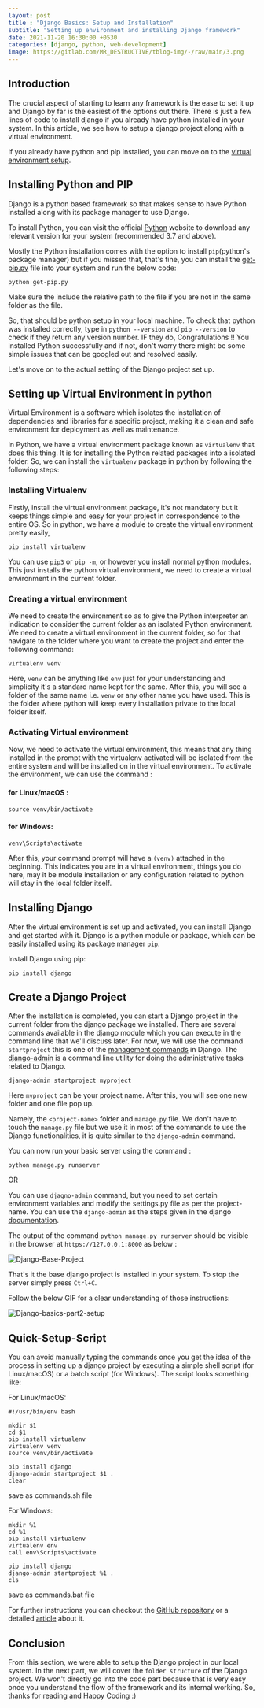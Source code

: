 ```yaml
---
layout: post
title : "Django Basics: Setup and Installation"
subtitle: "Setting up environment and installing Django framework"
date: 2021-11-20 16:30:00 +0530
categories: [django, python, web-development]
image: https://gitlab.com/MR_DESTRUCTIVE/tblog-img/-/raw/main/3.png
---
```


## Introduction

The crucial aspect of starting to learn any framework is the ease to set it up and Django by far is the easiest of the options out there. There is just a few lines of code to install django if you already have python installed in your system. In this article, we see how to setup a django project along with a virtual environment. 

If you already have python and pip installed, you can move on to the [virtual environment setup](#setting-up-virtual-environment-in-python).

## Installing Python and PIP

Django is a python based framework so that makes sense to have Python installed along with its package manager to use Django.  

To install Python, you can visit the official [Python](https://www.python.org/downloads/) website to download any relevant version for your system (recommended 3.7 and above). 

Mostly the Python installation comes with the option to install `pip`(python's package manager) but if you missed that, that's fine, you can install the [get-pip.py](https://bootstrap.pypa.io/get-pip.py) file into your system and run the below code:

```
python get-pip.py   
```
Make sure the include the relative path to the file if you are not in the same folder as the file.

So, that should be python setup in your local machine. To check that python was installed correctly, type in `python --version` and `pip --version` to check if they return any version number. IF they do, Congratulations !! You installed Python successfully and if not, don't worry there might be some simple issues that can be googled out and resolved easily. 
   
Let's move on to the actual setting of the Django project set up.   

## Setting up Virtual Environment in python

Virtual Environment is a software which isolates the installation of dependencies and libraries for a specific project, making it a clean and safe environment for deployment as well as maintenance. 

In Python, we have a virtual environment package known as `virtualenv` that does this thing. It is for installing the Python related packages into a isolated folder. So, we can install the `virtualenv` package in python by following the following steps:

### Installing Virtualenv
 
Firstly, install the virtual environment package, it's not mandatory but it keeps things simple and easy for your project in correspondence to the entire OS. So in python, we have a module to create the virtual environment pretty easily,

```
pip install virtualenv
```
You can use `pip3` or `pip -m`, or however you install normal python modules. This just installs the python virtual environment, we need to create a virtual environment in the current folder.

### Creating a virtual environment

We need to create the environment so as to give the Python interpreter an indication to consider the current folder as an isolated Python environment. We need to create a virtual environment in the current folder, so for that navigate to the folder where you want to create the project and enter the following command: 

```
virtualenv venv
``` 

Here, `venv` can be anything like `env` just for your understanding and simplicity it's a standard name kept for the same. After this, you will see a folder of the same name i.e. `venv` or any other name you have used. This is the folder where python will keep every installation private to the local folder itself. 

### Activating Virtual environment 

Now, we need to activate the virtual environment, this means that any thing installed in the prompt with the virtualenv activated will be isolated from the entire system and will be installed on in the virtual environment. To activate the environment, we can use the command :

#### for Linux/macOS :
```
source venv/bin/activate
```

#### for Windows:
```
venv\Scripts\activate
```

After this, your command prompt will have a `(venv)` attached in the beginning. This indicates you are in a virtual environment, things you do here, may it be module installation or any configuration related to python will stay in the local folder itself.


## Installing Django

After the virtual environment is set up and activated, you can install Django and get started with it. Django is a python module or package, which can be easily installed using its package manager `pip`. 

Install Django using pip:

```
pip install django
```

## Create a Django Project

After the installation is completed, you can start a Django project in the current folder from the django package we installed. There are several commands available in the django module which you can execute in the command line that we'll discuss later.
For now, we will use the command `startproject` this is one of the [management commands](https://github.com/django/django/tree/main/django/core/management/commands) in Django. The [django-admin](https://docs.djangoproject.com/en/3.2/ref/django-admin/) is a command line utility for doing the administrative tasks related to Django.

```
django-admin startproject myproject
```
Here `myproject` can be your project name. After this, you will see one new folder and one file pop up.

Namely, the `<project-name>` folder and `manage.py` file. We don't have to touch the `manage.py` file but we use it in most of the commands to use the Django functionalities, it is quite similar to the `django-admin` command. 

You can now run your basic server using the command : 
```
python manage.py runserver
```
OR

You can use `djagno-admin` command, but you need to set certain environment variables and modify the settings.py file as per the project-name. You can use the `django-admin` as the steps given in the django [documentation](https://docs.djangoproject.com/en/3.2/ref/django-admin/#cmdoption-settings).

The output of the command `python manage.py runserver` should be visible in the browser at `https://127.0.0.1:8000` as below :

![Django-Base-Project](https://gitlab.com/MR_DESTRUCTIVE/tblog-img/-/raw/main/screenshotr_2021-11-20T15-40-50.png)

That's it the base django project is installed in your system. To stop the server simply press `Ctrl+C`. 

Follow the below GIF for a clear understanding of those instructions:

![Django-basics-part2-setup](https://gitlab.com/MR_DESTRUCTIVE/tblog-img/-/raw/main/djp2.gif)

## Quick-Setup-Script

You can avoid manually typing the commands once you get the idea of the process in setting up a django project by executing a simple shell script (for Linux/macOS) or a batch script (for Windows). The script looks something like:

For Linux/macOS:
```
#!/usr/bin/env bash

mkdir $1
cd $1
pip install virtualenv
virtualenv venv
source venv/bin/activate

pip install django
django-admin startproject $1 .
clear
```
save as commands.sh file

For Windows: 
```
mkdir %1 
cd %1
pip install virtualenv
virtualenv env
call env\Scripts\activate

pip install django
django-admin startproject %1 .
cls
```   
save as commands.bat file

For further instructions you can checkout the [GitHub repository](https://github.com/Mr-Destructive/django-quick-setup-script) or a detailed [article](https://mr-destructive.github.io/techstructive-blog/django/web-development/python/2021/08/15/Django-Quick-Setup.html) about it.

## Conclusion

From this section, we were able to setup the Django project in our local system. In the next part, we will cover the `folder structure` of the Django project. We won't directly go into the code part because that is very easy once you understand the flow of the framework and its internal working. So, thanks for reading and Happy Coding :)
